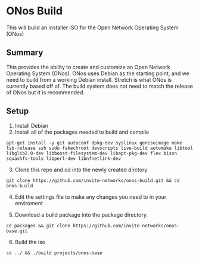 # ONos Build 
This will build an installer ISO for the Open Network Operating System (ONos)

## Summary

This provides the ability to create and customize an Open Network Operating System (ONos).  ONos uses Debian as the starting point, and we need to build from a working Debian install.  Stretch is what ONos is currently based off of.  The build system does not need to match the release of ONos but it is recommended. 

## Setup

1. Install Debian
2. Install all of the packages needed to build and compile

```
apt-get install -y git autoconf dpkg-dev syslinux genisoimage make lsb-release ssh sudo fakechroot devscripts live-build automake libtool libglib2.0-dev libboost-filesystem-dev libapt-pkg-dev flex bison squashfs-tools libperl-dev libnfnetlink-dev
```

3. Clone this repo and cd into the newly created dirctory 

```
git clone https://github.com/invite-networks/onos-build.git && cd onos-build
```

4. Edit the settings file to make any changes you need to in your enviroment

5. Download a build package into the package directory.

```
cd packages && git clone https://github.com/invite-networks/onos-base.git
```

6. Build the iso

```
cd ../ && ./build projects/onos-base
```

